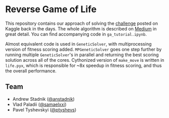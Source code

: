 # Reverse Game of Life

This repository contains our approach of solving the [challenge](https://www.kaggle.com/c/conway-s-reverse-game-of-life) posted on Kaggle back in the days.
The whole algorithm is described on [Medium](https://medium.com/@ptyshevs/rgol-ga-1cafc67db6c7) in great detail. You can find accompanying code in `ga_tutorial.ipynb`.

Almost equivalent code is used in `GeneticSolver`, with multiprocessing version of fitness scoring added. `MPGeneticSolver` goes one step further by running multiple `GeneticSolver`'s in parallel and returning the best scoring solution across all of the cores. Cythonized version of `make_move` is written in `life.pyx`, which is responsible for ~8x speedup in fitness scoring, and thus the overall performance.

## Team

* Andrew Stadnik ([@anstadnik](https://github.com/anstadnik))
* Vlad Paladii ([@samaelxxi](https://github.com/samaelxxi))
* Pavel Tyshevskyi ([@ptyshevs](https://github.com/ptyshevs))